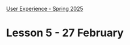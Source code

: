 [User Experience - Spring 2025](https://github.com/arturomorarioja-kea/WD_UX_F25/blob/main/README.md)

# Lesson 5 - 27 February

[## First Mandatory Assignment solutions]: #
[- Restaurant(https://github.com/arturomorarioja/kea_css_restaurant_solution)]: #
[- Music CDs(https://github.com/arturomorarioja/kea_js_music_cds_solution)]: #

[General feedback. Things to improve]: #
[- Code should be divided into folders. As projects tend to grow, file organisation can soon become unmanageable]: #
[- HTML5 code should not be mixed with XHTML code (e.g., it is `<img>`, not `<img />`]: #
[- Explore not-so-well-known HTML tags like `<blockquote>` or `<address>`]: #
[- The submit button in a form must always be either an `<input>` or a `<button>` of `type="submit"`, so that an event listener is added to the `submit` event of the form instead of to the `click` event of the button]: #
[- `<article>` is for groups of elements that are repeated (like cards or blog posts); <section> is for groups of elements that are not repeated (like a hero section or a descriptive text)]: #
[- When an element will repeat in the page (e.g., the delete row button), it should have a class instead of an id, as ids must be unique]: #
[- The appropriate `type` besides `text` must be used for `<input>` elements (e.g., `email`, `number`, `search`, `phone`)]: #
[- Always include some HTML input validation (e.g., `required`, `pattern`)]: #
[- CSS custom properties (variables) must be used for all colours and fonts, and they must be used consistently: just one hardcoded colour can cause grave problems regarding code maintainability]: #
[- In the listener of a form's submit event, input information must be gathered with `e.target.elementID` instead of `document.querySelector(`#elementID`). It is faster and more structured]: #

[--> Food Repo. Make the about page a dialog. Responsiveness. clamp()]: #
[--> Show code samples Append strategies 1 & 2, Document fragment, Basic fetch]: #
[--> Show sessionStorage and localStorage]: #
[--> Show code samples CSS3 Background(https://codepen.io/arturomorarioja/pen/xxQqRgY), CSS3 Responsive Font and Image(https://codepen.io/arturomorarioja/pen/MWzpJjG)]: #

[## In-class exercise]: #

[### Colour palettes]: #
[Work in groups of 4. Find websites that use the following colour palettes (at least one website per palette):]: #
[- Monochromatic]: #
[- Complementary]: #
[- Analogous]: #
[- Triadic]: #
[- Tetradic]: #

[Show your findings to the class.]: #

[## Class takeaways]: #

[### JavaScript]: #
[Check out:]: #
[- The slide deck **Introduction to JavaScript**, with especial attention to ES modules]: #
[- Code samples:]: #
[-->  - Append strategies(https://github.com/arturomorarioja/js_append_strategies)]: #
[-->  - Append strategies 2(https://github.com/arturomorarioja/js_append_strategies_v2)]: #
[-->  - Document fragment(https://codepen.io/arturomorarioja/pen/QwLaVMj)]: #
[-->  - Basic fetch(https://github.com/arturomorarioja/js_basic_fetch)]: #
[  - API consumption(https://github.com/arturomorarioja/kea_js_api_consumption)]: #
[  - ES Modules(https://github.com/arturomorarioja/js_modules)]: #

[### Visual Design]: #
[Check out:]: #
[- The slide deck **Visual Design - Colours and Typography**]: #

[## Homework]: #

[### Stored Music CDs]: #
[Rework the music CDs exercise(https://github.com/arturomorarioja/kea_js_music_cds_solution) but now storing the information in local storage.]: #
[Proposed solution(https://github.com/arturomorarioja/kea_js_stored_music_cds_solution)]: #

[### SPA Restaurant]: #
[Rework the CSS Restaurant exercise(https://github.com/arturomorarioja/kea_css_restaurant_solution) but turning it into a Single Page Application (SPA)]: #
[Proposed solution(https://github.com/arturomorarioja/kea_css_restaurant_spa)]: #
